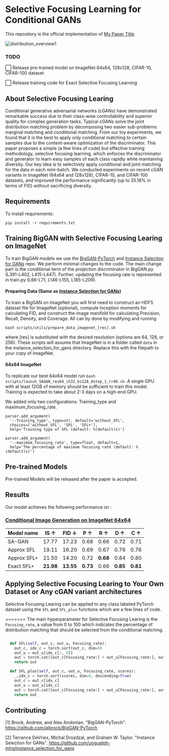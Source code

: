
# Selective Focusing Learning for Conditional GANs

This repository is the official implementation of [My Paper Title](https://arxiv.org/abs/2030.12345). 


![distribution_overview1](https://user-images.githubusercontent.com/36159663/120271077-9d763080-c2e5-11eb-90cd-167ae185f0bc.png)


### TODO
⬜️ Release pre-trained model on ImageNet 64x64, 128x128, CIFAR-10, CIFAR-100 dataset

⬜️ Release training code for Exact Selective Focusing Learning

## About Selective Focusing Learing

Conditional generative adversarial networks (cGANs) have demonstrated remarkable success due to their class-wise controllability and superior quality for complex generation tasks. Typical cGANs solve the joint distribution matching problem by decomposing two easier sub-problems: marginal matching and conditional matching. From our toy experiments, we found that it is the best to apply only conditional matching to certain samples due to the content-aware optimization of the discriminator. This paper proposes a simple (a few lines of code) but effective training methodology, selective focusing learning, which enforces the discriminator and generator to learn easy samples of each class rapidly while maintaining diversity. Our key idea is to selectively apply conditional and joint matching for the data in each mini-batch. We conducted experiments on recent cGAN variants in ImageNet (64x64 and 128x128), CIFAR-10, and CIFAR-100 datasets, and improved the performance significantly (up to 35.18% in terms of FID) without sacrificing diversity.
## Requirements

To install requirements:

```setup
pip install -r requirements.txt
```


## Training BigGAN with Selective Focusing Learing on ImageNet

To train BigGAN models we use the [BigGAN-PyTorch](https://github.com/ajbrock/BigGAN-PyTorch) and [Instance Selection for GANs](https://github.com/uoguelph-mlrg/instance_selection_for_gans) repo. We perform minimal changes to the code. The main change part is the conditional term of the projection discriminator in BigGAN.py (L391-L402, L415-L447). Further, updating the focusing rate is represented in train.py (L66-L71, L146-L155, L185-L209).


#### Preparing Data (Same as [Instance Selection for GANs](https://github.com/uoguelph-mlrg/instance_selection_for_gans))
To train a BigGAN on ImageNet you will first need to construct an HDF5 dataset file for ImageNet (optional), compute Inception moments for calculating FID, and construct the image manifold for calculating Precision, Recall, Density, and Coverage. All can by done by modifying and running 
```
bash scripts/utils/prepare_data_imagenet_[res].sh
```
where [res] is substituted with the desired resolution (options are 64, 128, or 256). These scripts will assume that ImageNet is in a folder called `data` in the instance_selection_for_gans directory. Replace this with the filepath to your copy of ImageNet. 

#### 64x64 ImageNet
To replicate our best 64x64 model run `bash scripts/launch_SAGAN_res64_ch32_bs128_dstep_1_rr40.sh`. A single GPU with at least 12GB of memory should be sufficient to train this model. Training is expected to take about 2-3 days on a high-end GPU. 

We added only two configurations: Training_type and maximum_focusing_rate.
```
parser.add_argument(
  '--Training_type', type=str, default='without_SFL',
  choices=['without_SFL', 'SFL', 'SFL+'],
  help='Training type of SFL (default: %(default)s)')
  
parser.add_argument(
  '--maximum_focusing_rate', type=float, default=1,
  help='The percentage of maximum focusing rate (default: %(default)s)')
```

## Pre-trained Models

Pre-trained Models will be released after the paper is accepted.

## Results

Our model achieves the following performance on :

### [Conditional Image Generation on ImageNet 64x64](https://paperswithcode.com/sota/image-classification-on-imagenet)

| Model name         |   IS &#8593;  |   FID &#8595; |  P &#8593; |  R &#8593; |  D &#8593; |  C &#8593; |
| ------------------ |--------| ------ |-----|-----|-----|-----|
|       SA-GAN       |  17.77 |  17.23 | 0.68| 0.66| 0.72| 0.71|
|      Approx SFL    |  19.11 |  16.20 | 0.69| 0.67| 0.76| 0.76|
|      Approx SFL+   |  21.50 |  14.20 | 0.72| **0.68**| 0.84| 0.80|
|      Exact SFL+    |  **21.98** |  **13.55** | **0.73**| 0.66| **0.85**| **0.81**|


## Applying Selective Focusing Learing to Your Own Dataset or Any cGAN variant architectures

Selective Focusing Learing can be applied to any class labeled PyTorch dataset using the `SFL` and `SFL_plus` functions which are a few lines of code. 


=======
The main hyperparameter for Selective Focusing Learing is the `Focusing_rate`, a value from 0 to 100 which indicates the percentage of distribution matching that should be selected from the conditional matching. 


```python

  def SFL(self, out_c, out_u, Focusing_rate):
    out_c, idx_c = torch.sort(out_c, dim=0)
    out_u = out_u[idx_c[:, 0]]
    out = torch.cat([out_c[Focusing_rate:] + out_u[Focusing_rate:], out_c[:Focusing_rate]], 0)
    return out

  def SFL_plus(self, out_c, out_u, Focusing_rate, scores):
    _,idx_c = torch.sort(scores, dim=0, descending=True)
    out_c = out_c[idx_c]
    out_u = out_u[idx_c]
    out = torch.cat([out_c[Focusing_rate:] + out_u[Focusing_rate:], out_c[:Focusing_rate]], 0)
    return out
```

## Contributing
[1] Brock, Andrew, and Alex Andonian. "BigGAN-PyTorch". https://github.com/ajbrock/BigGAN-PyTorch

[2] Terrance DeVries, Michal Drozdzal, and Graham W. Taylor. "Instance Selection for GANs". https://github.com/uoguelph-mlrg/instance_selection_for_gans

